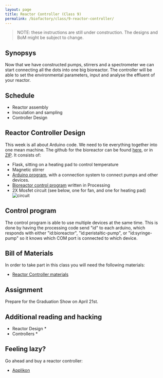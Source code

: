 ```yaml
---
layout: page
title: Reactor Controller (Class 9)
permalink: /biofactory/class/9-reactor-controller/
---
```


> NOTE: these instructions are still under construction. The designs and BoM might be subject to change.

## Synopsys

Now that we have constructed pumps, stirrers and a spectrometer we can start connecting all the dots into one big bioreactor. The controller will be able to set the environmental parameters, input and analyse the effluent of your reactor. 

## Schedule

* Reactor assembly
* Inoculation and sampling
* Controller Design

## Reactor Controller Design

This week is all about Arduino code. We need to tie everything together into one mean machine.
The github for the bioreactor can be found [here](https://github.com/BioHackAcademy/BHA_Bioreactor), or in [ZIP](https://github.com/BioHackAcademy/BHA_Bioreactor/archive/master.zip). It consists of:

* Flask, sitting on a heating pad to control temperature 
* Magnetic stirrer
* [Arduino program](https://github.com/BioHackAcademy/BHA_Bioreactor/tree/master/Arduino/Bioreactor), with a connection system to connect pumps and other devices.
* [Bioreactor control program](https://github.com/BioHackAcademy/BHA_Bioreactor/blob/master/BioreactorControl/BioreactorControl.pde) written in Processing
* 2X Mosfet circuit (see below, one for fan, and one for heating pad) ![circuit](https://raw.githubusercontent.com/BioHackAcademy/BHA_Bioreactor/master/mosfet%20circuit.jpg)

## Control program

The control program is able to use multiple devices at the same time. This is done by having the processing code send "id" to each arduino, which responds with either "id:bioreactor", "id:peristaltic-pump", or "id:syringe-pump" so it knows which COM port is connected to which device.

## Bill of Materials

In order to take part in this class you will need the following materials:

* [Reactor Controller materials](/biofactory/class/9/bioreactor-materials/)

## Assignment

Prepare for the Graduation Show on April 21st.

## Additional reading and hacking

* Reactor Design
  * 
* Controllers
  * 
  

## Feeling lazy?

Go ahead and buy a reactor controller:

* [Applikon](https://www.applikon-biotechnology.us/products/bioreactors)
